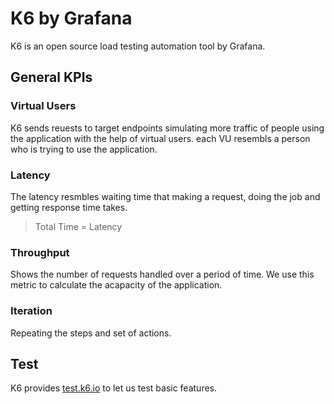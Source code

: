 # K6 by Grafana

K6 is an open source load testing automation tool by Grafana.

## General KPIs

### Virtual Users

K6 sends reuests to target endpoints simulating more traffic of people using the application with the help of virtual users. each VU resembls a person who is trying to use the application.

### Latency

The latency resmbles waiting time that making a request, doing the job and getting response time takes.

> Total Time = Latency

### Throughput

Shows the number of requests handled over a period of time. We use this metric to calculate the acapacity of the application.

### Iteration

Repeating the steps and set of actions.

## Test

K6 provides [test.k6.io](http://test.k6.io) to let us test basic features.
